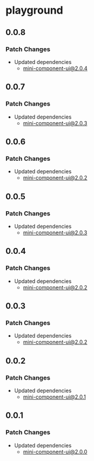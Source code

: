 # playground

## 0.0.8

### Patch Changes

- Updated dependencies
  - mini-component-ui@2.0.4

## 0.0.7

### Patch Changes

- Updated dependencies
  - mini-component-ui@2.0.3

## 0.0.6

### Patch Changes

- Updated dependencies
  - mini-component-ui@2.0.2

## 0.0.5

### Patch Changes

- Updated dependencies
  - mini-component-ui@2.0.3

## 0.0.4

### Patch Changes

- Updated dependencies
  - mini-component-ui@2.0.2

## 0.0.3

### Patch Changes

- Updated dependencies
  - mini-component-ui@2.0.2

## 0.0.2

### Patch Changes

- Updated dependencies
  - mini-component-ui@2.0.1

## 0.0.1

### Patch Changes

- Updated dependencies
  - mini-component-ui@2.0.0
